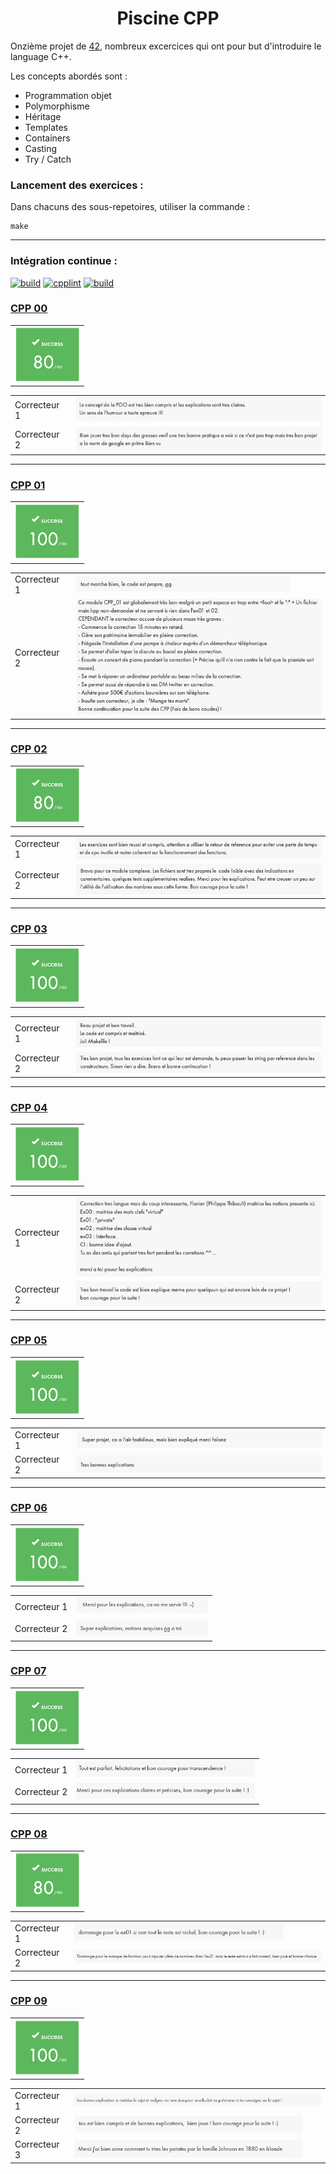 <h1 align="center">Piscine CPP</h1>

Onzième projet de [42](https://42.fr/), nombreux excercices qui ont pour but d'introduire le language C++.

Les concepts abordés sont :

- Programmation objet
- Polymorphisme
- Héritage
- Templates
- Containers
- Casting
- Try / Catch

### Lancement des exercices :

Dans chacuns des sous-repetoires, utiliser la commande :

```
make
```

---

### Intégration continue :

[![build](https://github.com/Florian-A/Piscine-CPP/actions/workflows/build.yml/badge.svg)](https://github.com/Florian-A/Piscine-CPP/actions/workflows/build.yml)  [![cpplint](https://github.com/Florian-A/Piscine-CPP/actions/workflows/cpplint.yml/badge.svg)](https://github.com/Florian-A/Piscine-CPP/actions/workflows/cpplint.yml)  [![build](https://github.com/Florian-A/Piscine-CPP/actions/workflows/valgrind.yml/badge.svg)](https://github.com/Florian-A/Piscine-CPP/actions/workflows/valgrind.yml)

### [CPP 00](./cpp00/)

| |
| --- |
| <img src="./img/note1.png" style="zoom: 50%;" /> |

| | |
| --- | --- |
| Correcteur 1 | <img src="./img/cpp00-correction1.png" style="zoom: 67%;" /> |
| Correcteur 2 | <img src="./img/cpp00-correction2.png" style="zoom:67%;" /> |

---

### [CPP 01](./cpp01/)

| |
| --- |
| <img src="./img/note2.png" style="zoom: 50%;" /> |

| | |
| --- | --- |
| Correcteur 1 | <img src="./img/cpp01-correction1.png" style="zoom: 67%;" /> |
| Correcteur 2 | <img src="./img/cpp01-correction2.png" style="zoom:67%;" /> |

---

### [CPP 02](./cpp02/)

| |
| --- |
| <img src="./img/note1.png" style="zoom: 50%;" /> |

| | |
| --- | --- |
| Correcteur 1 | <img src="./img/cpp02-correction1.png" style="zoom: 67%;" /> |
| Correcteur 2 | <img src="./img/cpp02-correction2.png" style="zoom:67%;" /> |

---

### [CPP 03](./cpp03/)

| |
| --- |
| <img src="./img/note2.png" style="zoom: 50%;" /> |

| | |
| --- | --- |
| Correcteur 1 | <img src="./img/cpp03-correction1.png" style="zoom: 67%;" /> |
| Correcteur 2 | <img src="./img/cpp03-correction2.png" style="zoom:67%;" /> |

---

### [CPP 04](./cpp04/)

| |
| --- |
| <img src="./img/note2.png" style="zoom: 50%;" /> |

| | |
| --- | --- |
| Correcteur 1 | <img src="./img/cpp04-correction1.png" style="zoom: 67%;" /> |
| Correcteur 2 | <img src="./img/cpp04-correction2.png" style="zoom:67%;" /> |

---

### [CPP 05](./cpp05/)

| |
| --- |
| <img src="./img/note2.png" style="zoom: 50%;" /> |

| | |
| --- | --- |
| Correcteur 1 | <img src="./img/cpp05-correction1.png" style="zoom: 67%;" /> |
| Correcteur 2 | <img src="./img/cpp05-correction2.png" style="zoom:67%;" /> |

---

### [CPP 06](./cpp06/)

| |
| --- |
| <img src="./img/note2.png" style="zoom: 50%;" /> |

| | |
| --- | --- |
| Correcteur 1 | <img src="./img/cpp06-correction1.png" style="zoom: 67%;" /> |
| Correcteur 2 | <img src="./img/cpp06-correction2.png" style="zoom:67%;" /> |

---

### [CPP 07](./cpp07/)

| |
| --- |
| <img src="./img/note2.png" style="zoom: 50%;" /> |

| | |
| --- | --- |
| Correcteur 1 | <img src="./img/cpp07-correction1.png" style="zoom: 67%;" /> |
| Correcteur 2 | <img src="./img/cpp07-correction2.png" style="zoom:67%;" /> |

---

### [CPP 08](./cpp08/)

| |
| --- |
| <img src="./img/note1.png" style="zoom: 50%;" /> |

| | |
| --- | --- |
| Correcteur 1 | <img src="./img/cpp08-correction1.png" style="zoom: 67%;" /> |
| Correcteur 2 | <img src="./img/cpp08-correction2.png" style="zoom:67%;" /> |

---

### [CPP 09](./cpp09/)

| |
| --- |
| <img src="./img/note2.png" style="zoom: 50%;" /> |

| | |
| --- | --- |
| Correcteur 1 | <img src="./img/cpp09-correction1.png" style="zoom: 67%;" /> |
| Correcteur 2 | <img src="./img/cpp09-correction2.png" style="zoom:67%;" /> |
| Correcteur 3 | <img src="./img/cpp09-correction3.png" style="zoom:67%;" /> |
